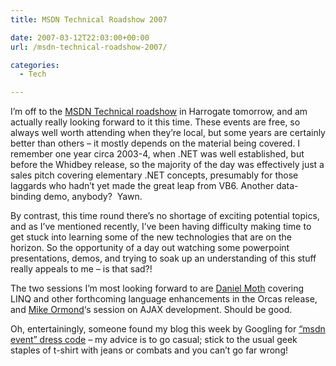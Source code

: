 ```yaml
---
title: MSDN Technical Roadshow 2007

date: 2007-03-12T22:03:00+00:00
url: /msdn-technical-roadshow-2007/

categories:
  - Tech

---
```

<!--kg-card-begin: html-->

I’m off to the [MSDN Technical roadshow][1] in Harrogate tomorrow, and am actually really looking forward to it this time. These events are free, so always well worth attending when they’re local, but some years are certainly better than others – it mostly depends on the material being covered. I remember one year circa 2003-4, when .NET was well established, but before the Whidbey release, so the majority of the day was effectively just a sales pitch covering elementary .NET concepts, presumably for those laggards who hadn’t yet made the great leap from VB6. Another data-binding demo, anybody?&nbsp; Yawn.

By contrast, this time round there’s no shortage of exciting potential topics, and as I’ve mentioned recently, I’ve been having difficulty making time to get stuck into learning some of the new technologies that are on the horizon. So the opportunity of a day out watching some powerpoint presentations, demos, and trying to soak up an understanding of this stuff really appeals to me – is that sad?!

The two sessions I’m most looking forward to are [Daniel Moth][2] covering LINQ and other forthcoming language enhancements in the Orcas release, and [Mike Ormond][3]&#8216;s session on AJAX development. Should be good.

Oh, entertainingly, someone found my blog this week by Googling for [“msdn event” dress code][4] – my advice is to go casual; stick to the usual geek staples of t-shirt with jeans or combats and you can’t go far wrong!

<!--kg-card-end: html-->

 [1]: http://www.microsoft.com/uk/techroadshow2007/msdn/default.mspx
 [2]: http://www.danielmoth.com/Blog/
 [3]: http://blogs.msdn.com/mikeormond/default.aspx
 [4]: http://www.google.com/search?q=%22msdn+event%22+dress+code&